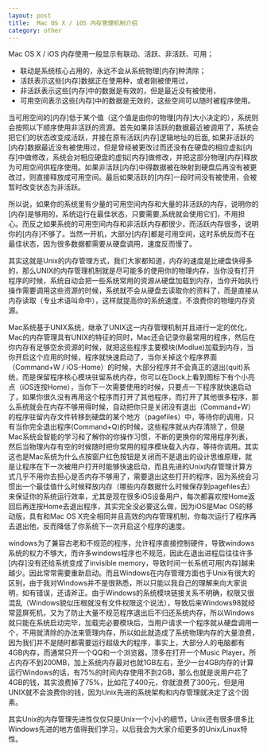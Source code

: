 ```yaml
---
layout: post
title:  Mac OS X / iOS 内存管理机制介绍
category: other
---
```



  Mac OS X / iOS 内存使用一般显示有联动、活跃、非活跃、可用；

- 联动是系统核心占用的，永远不会从系统物理[内存]种清除；
- 活跃表示这些[内存]数据正在使用种，或者刚被使用过，
- 非活跃表示这些[内存]中的数据是有效的，但是最近没有被使用，
- 可用空间表示这些[内存]中的数据是无效的，这些空间可以随时被程序使用。

   
 当可用空间的[内存]低于某个值（这个值是由你的物理[内存]大小决定的），系统则会按照以下顺序使用非活跃的资源。首先如果非活跃的数据最近被调用了，系统会把它们的状态改变成活跃，并接在原有活跃[内存]逻辑地址的后面, 如果非活跃的[内存]数据最近没有被使用过，但是曾经被更改过而还没有在硬盘的相应虚拟[内存]中做修改，系统会对相应硬盘的虚拟[内存]做修改，并把这部分物理[内存]释放为可用空间供程序使用。如果非活跃[内存]中得数据被在映射到硬盘后再没有被更改过，则直接释放成可用空间。最后如果活跃的[内存]一段时间没有被使用，会被暂时改变状态为非活跃。


所以说，如果你的系统里有少量的可用空间内存和大量的非活跃的内存，说明你的[内存]是够用的，系统运行在最佳状态，只要需要,系统就会使用它们，不用担心。而反之如果系统的可用空间内存和非活跃内存都很少，而活跃内存很多，说明你的[内存]不够了。当然一开机，大部分[内存]都是可用空间，这时系统反而不在最佳状态，因为很多数据都需要从硬盘调用，速度反而慢了。

其实这就是Unix的内存管理方式，我们大家都知道，内存的速度是比硬盘快得多的，那么UNIX的内存管理机制就是尽可能多的使用你的物理内存，当你没有打开程序的时候，系统自动会把一些系统常用的资源从硬盘加载到内存，当你开始执行操作需要调用这些资源的时候，系统就不会从硬盘去读取你的资料了，而是直接从内存读取（专业术语叫命中），这样就提高你的系统速度，不浪费你的物理内存资源。

Mac系统基于UNIX系统，继承了UNIX这一内存管理机制并且进行一定的优化，Mac的内存管理具有UNIX的特征的同时，Mac还会记录你最常用的程序，然后在你内存有足够空余资源的时候，就把这些程序主要模块(Modlue)加载到内存，当你开启这个应用的时候，程序就快速启动了，当你关掉这个程序界面（Command+W / iOS-Home）的时候，大部分程序并不会真正的退出(quit)系统，而是保留程序核心模块驻留系统内存，你可以在Dock上看到图标下有个小亮点（iOS连按Home），当你下一次需要使用的时候，只要点一下程序就快速启动了，如果你很久没有再用这个程序而打开了其他程序，而打开了其他很多程序，那么系统就会在内存不够用得时候，自动把你只是关闭没有退出（Command+W）的程序驻留内存文件转移到硬盘的某个地方（pagefiles）中，等待你的调用，只有当你完全退出程序(Command+Q)的时候，这些程序就从内存清除了，但是Mac系统会智能的学习和了解你的你操作习惯，不断的更换你的常用程序列表，然后当物理内存有空的时候随时把你常用的程序模块载入内存，等待你调用。其实这也是Mac系统为什么点按窗户红色按钮是关闭而不是退出的设计思维原理，就是让程序在下一次被用户打开时能够快速启动，而且先进的Unix内存管理计算方式几乎不用你去担心是否内存不够用了，需要退出这些打开的程序，因为系统会习惯出一个最佳值什么时候释放内存（哪些内存数据什么时候保存到pagefiles去）来保证你的系统运行效率，尤其是现在很多iOS设备用户，每次都喜欢按Home返回后再连按Home去退出程序，其实完全没必要这么做，因为iOS是Mac OS的移动版，具有和Mac OS X完全相同并且高效的内存管理机制，你每次运行了程序再去退出他，反而降低了你系统下一次开启这个程序的速度。

windows为了兼容古老和不规范的程序，允许程序直接控制硬件，导致windows系统的权力不够大，而许多windows程序也不规范，因此在退出进程后往往许多[内存]没有还给系统变成了invisible memory，导致时间一长系统可用[内存]越来越少。因此常常需要重新启动。而且Windows在内存管理方面也于Unix有很大的区别，由于我对Windows并不是很熟悉，所以只能以我自己的理解来向大家说明，如有错误，还请斧正。由于Windows的系统模块链接关系不明确，权限又很混乱（Windows貌似压根就没有文件权限这个说法），导致后来Windows98就经常蓝屏死机，又为了防止大量不规范程序退出后不归还系统内存，所以Windows就只能在系统启动完毕，加载完必要模块后，当用户请求一个程序就从硬盘调用一个，不用就清除的办法来管理内存，所以如此就造成了系统物理内存的大量浪费，因为我们并不是随时都需要运行超级大的程序，事实上，大部分人的电脑都有4GB内存，而通常只开一个QQ和一个浏览器，顶多在打开一个Music Player，所占内存不到200MB，加上系统内存最对也就1GB左右，至少一台4GB内存的计算运行Windows的话，有75%的时间内存使用不到2GB，那么也就是说用户花了4GB的钱，其实浪费掉了75%，比如花了400元，你就浪费了300元，但是用UNIX就不会浪费你的钱，因为Unix先进的系统架构和内存管理就决定了这个因素。

其实Unix的内存管理先进性仅仅只是Unix一个小小的细节，Unix还有很多很多比Windows先进的地方值得我们学习，以后我会为大家介绍更多的Unix/Linux特性。